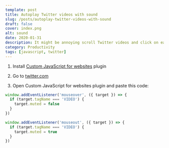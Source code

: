 ```yaml
---
template: post
title: Autoplay Twitter videos with sound
slug: /posts/autoplay-twitter-videos-with-sound
draft: false
cover: index.png
alt: sound
date: 2020-01-31
description: It might be annoying scroll Twitter videos and click on each to hear sound. Here is the quick hack. It will unmute video when you hover and mute again when your cursor is out video.
category: Productivity
tags: [javascript, twitter]
---
```


1. Install [Custom JavaScript for websites](https://chrome.google.com/webstore/detail/custom-javascript-for-web/poakhlngfciodnhlhhgnaaelnpjljija) plugin

2. Go to [twitter.com](https://twitter.com/)

3. Open Custom JavaScript for websites plugin and paste this code:

```javascript
window.addEventListener('mouseover', ({ target }) => {
  if (target.tagName === 'VIDEO') {
    target.muted = false
  }
})

window.addEventListener('mouseout', ({ target }) => {
  if (target.tagName === 'VIDEO') {
    target.muted = true
  }
})
```
